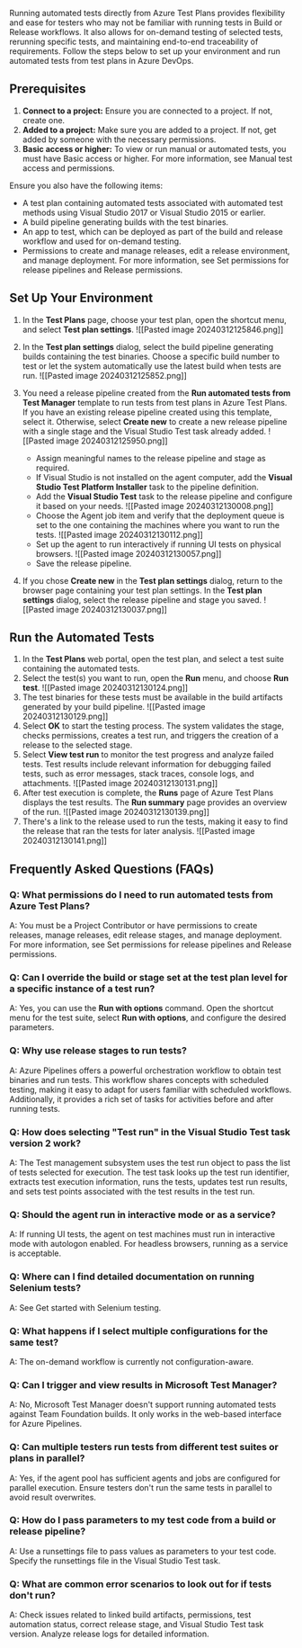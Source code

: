 Running automated tests directly from Azure Test Plans provides flexibility and ease for testers who may not be familiar with running tests in Build or Release workflows. It also allows for on-demand testing of selected tests, rerunning specific tests, and maintaining end-to-end traceability of requirements. Follow the steps below to set up your environment and run automated tests from test plans in Azure DevOps.

## Prerequisites

1. **Connect to a project:** Ensure you are connected to a project. If not, create one.
2. **Added to a project:** Make sure you are added to a project. If not, get added by someone with the necessary permissions.
3. **Basic access or higher:** To view or run manual or automated tests, you must have Basic access or higher. For more information, see Manual test access and permissions.

Ensure you also have the following items:

- A test plan containing automated tests associated with automated test methods using Visual Studio 2017 or Visual Studio 2015 or earlier.
- A build pipeline generating builds with the test binaries.
- An app to test, which can be deployed as part of the build and release workflow and used for on-demand testing.
- Permissions to create and manage releases, edit a release environment, and manage deployment. For more information, see Set permissions for release pipelines and Release permissions.

## Set Up Your Environment

1. In the **Test Plans** page, choose your test plan, open the shortcut menu, and select **Test plan settings**.
    ![[Pasted image 20240312125846.png]]
2. In the **Test plan settings** dialog, select the build pipeline generating builds containing the test binaries. Choose a specific build number to test or let the system automatically use the latest build when tests are run.
    ![[Pasted image 20240312125852.png]]
3. You need a release pipeline created from the **Run automated tests from Test Manager** template to run tests from test plans in Azure Test Plans. If you have an existing release pipeline created using this template, select it. Otherwise, select **Create new** to create a new release pipeline with a single stage and the Visual Studio Test task already added.
    ![[Pasted image 20240312125950.png]]
    - Assign meaningful names to the release pipeline and stage as required.
    - If Visual Studio is not installed on the agent computer, add the **Visual Studio Test Platform Installer** task to the pipeline definition.
    - Add the **Visual Studio Test** task to the release pipeline and configure it based on your needs.
        ![[Pasted image 20240312130008.png]]
    - Choose the Agent job item and verify that the deployment queue is set to the one containing the machines where you want to run the tests.
        ![[Pasted image 20240312130112.png]]
    - Set up the agent to run interactively if running UI tests on physical browsers.
        ![[Pasted image 20240312130057.png]]
    - Save the release pipeline.
        
4. If you chose **Create new** in the **Test plan settings** dialog, return to the browser page containing your test plan settings. In the **Test plan settings** dialog, select the release pipeline and stage you saved.
    ![[Pasted image 20240312130037.png]]

## Run the Automated Tests

1. In the **Test Plans** web portal, open the test plan, and select a test suite containing the automated tests.
2. Select the test(s) you want to run, open the **Run** menu, and choose **Run test**.
    ![[Pasted image 20240312130124.png]]
3. The test binaries for these tests must be available in the build artifacts generated by your build pipeline.
    ![[Pasted image 20240312130129.png]]
4. Select **OK** to start the testing process. The system validates the stage, checks permissions, creates a test run, and triggers the creation of a release to the selected stage.
5. Select **View test run** to monitor the test progress and analyze failed tests. Test results include relevant information for debugging failed tests, such as error messages, stack traces, console logs, and attachments.
    ![[Pasted image 20240312130131.png]]
6. After test execution is complete, the **Runs** page of Azure Test Plans displays the test results. The **Run summary** page provides an overview of the run.
    ![[Pasted image 20240312130139.png]]
7. There's a link to the release used to run the tests, making it easy to find the release that ran the tests for later analysis.
    ![[Pasted image 20240312130141.png]]

## Frequently Asked Questions (FAQs)

### Q: What permissions do I need to run automated tests from Azure Test Plans?

A: You must be a Project Contributor or have permissions to create releases, manage releases, edit release stages, and manage deployment. For more information, see Set permissions for release pipelines and Release permissions.

### Q: Can I override the build or stage set at the test plan level for a specific instance of a test run?

A: Yes, you can use the **Run with options** command. Open the shortcut menu for the test suite, select **Run with options**, and configure the desired parameters.

### Q: Why use release stages to run tests?

A: Azure Pipelines offers a powerful orchestration workflow to obtain test binaries and run tests. This workflow shares concepts with scheduled testing, making it easy to adapt for users familiar with scheduled workflows. Additionally, it provides a rich set of tasks for activities before and after running tests.

### Q: How does selecting "Test run" in the Visual Studio Test task version 2 work?

A: The Test management subsystem uses the test run object to pass the list of tests selected for execution. The test task looks up the test run identifier, extracts test execution information, runs the tests, updates test run results, and sets test points associated with the test results in the test run.

### Q: Should the agent run in interactive mode or as a service?

A: If running UI tests, the agent on test machines must run in interactive mode with autologon enabled. For headless browsers, running as a service is acceptable.

### Q: Where can I find detailed documentation on running Selenium tests?

A: See Get started with Selenium testing.

### Q: What happens if I select multiple configurations for the same test?

A: The on-demand workflow is currently not configuration-aware.

### Q: Can I trigger and view results in Microsoft Test Manager?

A: No, Microsoft Test Manager doesn't support running automated tests against Team Foundation builds. It only works in the web-based interface for Azure Pipelines.

### Q: Can multiple testers run tests from different test suites or plans in parallel?

A: Yes, if the agent pool has sufficient agents and jobs are configured for parallel execution. Ensure testers don't run the same tests in parallel to avoid result overwrites.

### Q: How do I pass parameters to my test code from a build or release pipeline?

A: Use a runsettings file to pass values as parameters to your test code. Specify the runsettings file in the Visual Studio Test task.

### Q: What are common error scenarios to look out for if tests don't run?

A: Check issues related to linked build artifacts, permissions, test automation status, correct release stage, and Visual Studio Test task version. Analyze release logs for detailed information.